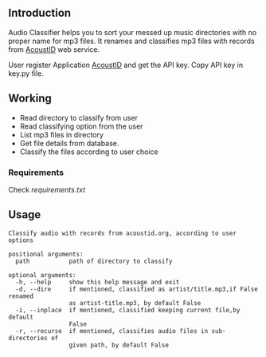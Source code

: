 ## **Introduction**

Audio Classifier helps you to sort your messed up music directories with no proper name for mp3 files. It renames and classifies mp3 files with records from [AcoustID](acoustid.org) web service.

User register Application [AcoustID](acoustid.org) and get the API key. Copy API key in key.py file.

## **Working**

* Read directory to classify from user
* Read classifying option from the user
* List mp3 files in directory
* Get file details from database.
* Classify the files according to user choice

### **Requirements**

Check _requirements.txt_

## **Usage**

```
Classify audio with records from acoustid.org, according to user options

positional arguments:
  path           path of directory to classify

optional arguments:
  -h, --help     show this help message and exit
  -d, --dire     if mentioned, classified as artist/title.mp3,if False renamed
                 as artist-title.mp3, by default False
  -i, --inplace  if mentioned, classified keeping current file,by default
                 False
  -r, --recurse  if mentioned, classifies audio files in sub-directories of
                 given path, by default False
```

